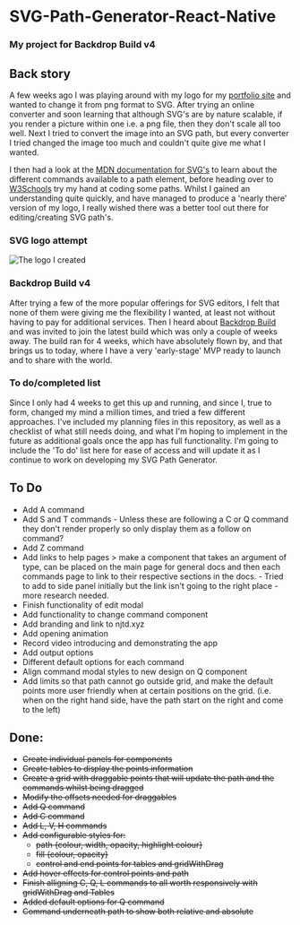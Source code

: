 # SVG-Path-Generator-React-Native
### My project for Backdrop Build v4

## Back story
A few weeks ago I was playing around with my logo for my [portfolio site](https://www.njtd.xyz) and wanted to change it from png format to SVG. After trying an online converter and soon learning that although SVG's are by nature scalable, if you render a picture within one i.e. a png file, then they don't scale all too well. Next I tried to convert the image into an SVG path, but every converter I tried changed the image too much and couldn't quite give me what I wanted. 

I then had a look at the [MDN documentation for SVG's](https://developer.mozilla.org/en-US/docs/Web/SVG) to learn about the different commands available to a path element, before heading over to [W3Schools](https://www.w3schools.com/graphics/svg_path.asp) try my hand at coding some paths. Whilst I gained an understanding quite quickly, and have managed to produce a 'nearly there' version of my logo, I really wished there was a better tool out there for editing/creating SVG path's.

### SVG logo attempt
![The logo I created](https://github.com/NathanJohnNJ/SVG-Path-Generator-React-Native/blob/main/assets/icon.svg?raw=true)

### Backdrop Build v4
After trying a few of the more popular offerings for SVG editors, I felt that none of them were giving me the flexibility I wanted, at least not without having to pay for additional services. Then I heard about [Backdrop Build](https://backdropbuild.com) and was invited to join the latest build which was only a couple of weeks away. The build ran for 4 weeks, which have absolutely flown by, and that brings us to today, where I have a very 'early-stage' MVP ready to launch and to share with the world.

### To do/completed list
Since I only had 4 weeks to get this up and running, and since I, true to form, changed my mind a million times, and tried a few different approaches. I've included my planning files in this repository, as well as a checklist of what still needs doing, and what I'm hoping to implement in the future as additional goals once the app has full functionality. I'm going to include the 'To do' list here for ease of access and will update it as I continue to work on developing my SVG Path Generator.

## To Do
  - Add A command
  - Add S and T commands - Unless these are following a C or Q command they don't render properly so only display them as a follow on command?
  - Add Z command
  - Add links to help pages > make a component that takes an argument of type, can be placed on the main page for general docs and then each commands page to link to their respective sections in the docs. - Tried to add to side panel initially but the link isn't going to the right place - more research needed.
  - Finish functionality of edit modal
  - Add functionality to change command component
  - Add branding and link to njtd.xyz
  - Add opening animation 
  - Record video introducing and demonstrating the app
  - Add output options
  - Different default options for each command
  - Align command modal styles to new design on Q component
  - Add limits so that path cannot go outside grid, and make the default points more user friendly when at certain positions on the grid. (i.e. when on the right hand side, have the path start on the right and come to the left)

## Done:
  - ~~Create individual panels for components~~
  - ~~Create tables to display the points information~~
  - ~~Create a grid with draggable points that will update the path and the commands whilst being dragged~~
  - ~~Modify the offsets needed for draggables~~
  - ~~Add Q command~~
  - ~~Add C command~~
  - ~~Add L, V, H commands~~
  - ~~Add configurable styles for:~~
    - ~~path {colour, width, opacity, highlight colour}~~
    - ~~fill {colour, opacity}~~
    - ~~control and end points for tables and gridWithDrag~~
  - ~~Add hover effects for control points and path~~
  - ~~Finish alligning C, Q, L commands to all worth responsively with gridWithDrag and Tables~~
  - ~~Added default options for Q command~~
  - ~~Command underneath path to show both relative and absolute~~
  
